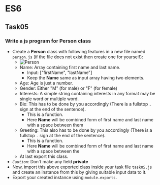 # ES6
## Task05
### Write a js program for Person class
* Create a **Person** class with following features in a new file named `person.js` (if the file does not exist then create one for yourself):
  * ![Person](https://media.prod.mdn.mozit.cloud/attachments/2016/09/16/13889/379b78629e89434f1a067bb7e50abe00/person-diagram.png)
  * Name: Array containing first name and last name.
    * Input: ["firstName", "lastName"]
    * Keep the **Name** same as input array having two elements.
  * Age: Age is just a number.
  * Gender: Either "M" (for male) or "F" (for female)
  * Interests: A simple string containing interests in any format may be single word or multiple word.
  * Bio: This has to be done by you accordingly (There is a fullstop `.` sign at the end of the sentence).
    * This is a function.
    * Here **Name** will be combined form of first name and last name with a space between them
  * Greeting: This also has to be done by you accordingly (There is a fullstop `.` sign at the end of the sentence).
    * This is a function.
    * Here **Name** will be combined form of first name and last name with a space between the
  * At last export this class.
* *`Caution`*: Don't make any field **private**
* Now, import this above exported class inside your task file `task05.js` and create an instance from this by giving suitable input data to it.
* Export your created instance using `module.exports`.
